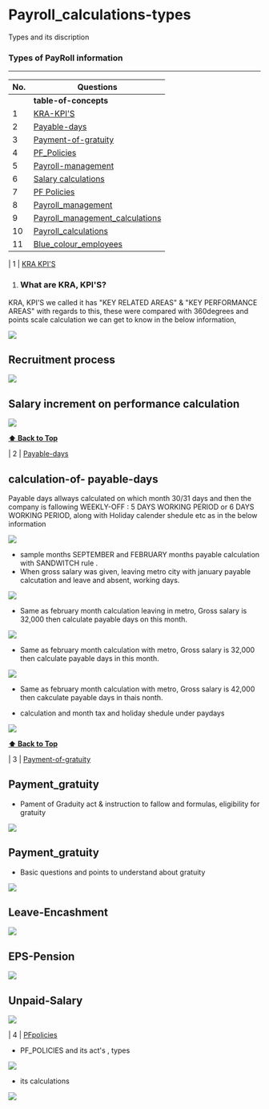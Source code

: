 # Payroll_calculations-types
Types and its discription 

### Types of PayRoll information
--------------------------------------------

| No.| Questions                                                                                                                                                                   |
| ---| ----------------------------------------------------------------------------------------------------------------------------------------------------------------------------------------------------------------------------------------------------------------------|
|    | **table-of-concepts**                                                                                                                                                          |                                                                                                                                                                    
| 1  | [KRA-KPI'S](#)                                                                                                                                                           |
| 2  | [Payable-days](#)                                                                                                                                                        |
| 3  | [Payment-of-gratuity](#)                                                                                                                                                         |
| 4  | [PF_Policies](#)                                                                                                                                                
| 5   |[Payroll-management](#)                                                                                                                                                 |
| 6 |[Salary calculations](#)                                                                                                                                                 |  
| 7 |[PF Policies](#)                                                                                                                                                         |                                                                      
| 8 |[Payroll_management](#)                                                                                                                                                  | 
| 9 |[Payroll_management_calculations](#)                                                                                                                                     |                                                   
| 10 |[Payroll_calculations](#)                                                                                                                                               |                                                        
| 11 |[Blue_colour_employees](#)                                                                                                                                              |  









  


| 1  | [KRA KPI'S](#) 

1.  ### What are KRA, KPI'S?
   KRA, KPI'S we called it has "KEY RELATED AREAS" & "KEY PERFORMANCE AREAS" with regards to 
   this, these were compared with 360degrees and points scale calculation we can get to know in 
   the below information,
   
   ![](./py/image1.png)
 
## Recruitment process 
![](./py/image2.png)

## Salary increment on performance calculation
![](./py/image3.png)
   
**[⬆ Back to Top](#Payroll_calculations-types)**

   
   | 2  | [Payable-days](#)     

## calculation-of- payable-days
<p> Payable days allways calculated on which month 30/31 days and then the company is fallowing WEEKLY-OFF : 5 DAYS WORKING PERIOD or 6 DAYS WORKING PERIOD, along with Holiday calender shedule etc as in the below information </p>
   
![](./payabledays/image1.png)

<ul><li> sample months SEPTEMBER and FEBRUARY months payable calculation with SANDWITCH rule .</ll>

<li> When gross salary was given, leaving metro city with january payable calcutation and leave and absent, working days. </li></ul>

 ![](./payabledays/image2.png)

<ul><li> Same as february month calculation leaving in metro, Gross salary is 32,000 then calculate payable days on this month. </li></ul
                                                                                                                        
  ![](./payabledays/image3.png)

<ul><li> Same as february month calculation with metro, Gross salary is 32,000 then calculate payable days in this month. </li></ul
                                                         
 ![](./payabledays/image4.png)
 <ul><li> Same as february month calculation with metro, Gross salary is 42,000 then cakculate payable days in thais nonth. </li></ul>
                                                         
<ul><li>calculation and month tax and holiday shedule under paydays
</li></ul>

 ![](./payabledays/image5.png)

**[⬆ Back to Top](#Payroll_calculations-types)**



| 3  | [Payment-of-gratuity](#) 

## Payment_gratuity 
<ul><li> Pament of Graduity act & instruction to fallow and formulas, eligibility for gratuity </li></ul>

![](./paymentofgratuity/image1.png)


 ## Payment_gratuity 
 <ul><li> Basic questions and points to understand about gratuity </li></ul>
 
![](./paymentofgratuity/image2.png)

 
## Leave-Encashment
![](./paymentofgratuity/image3.png)


## EPS-Pension 
![](./paymentofgratuity/image4.png)

## Unpaid-Salary
![](./paymentofgratuity/image5.png)



| 4  | [PFpolicies](#) 
 
 <ul><li>PF_POLICIES and its act's , types</li></ul>
 
![](./PFpolicies/image1.png)

<ul><li> its calculations </ul></li>

![](./PFpolicies/image2.png)

